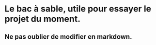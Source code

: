 # Le bac à sable, utile pour essayer le projet du moment. 

## Ne pas oublier de modifier en markdown.
